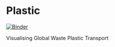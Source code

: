 # Plastic

[![Binder](https://mybinder.org/badge.svg)](https://mybinder.org/v2/gh/mrjoh3/plastic/master?urlpath=shiny)

Visualising Global Waste Plastic Transport
